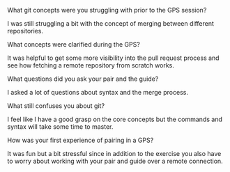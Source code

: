 What git concepts were you struggling with prior to the GPS session?

I was still struggling a bit with the concept of merging between different repositories.

What concepts were clarified during the GPS?

It was helpful to get some more visibility into the pull request process and see how fetching a remote repository from scratch works.

What questions did you ask your pair and the guide?

I asked a lot of questions about syntax and the merge process.

What still confuses you about git?

I feel like I have a good grasp on the core concepts but the commands and syntax will take some time to master.

How was your first experience of pairing in a GPS?

It was fun but a bit stressful since in addition to the exercise you also have to worry about working with your pair and guide over a remote connection.